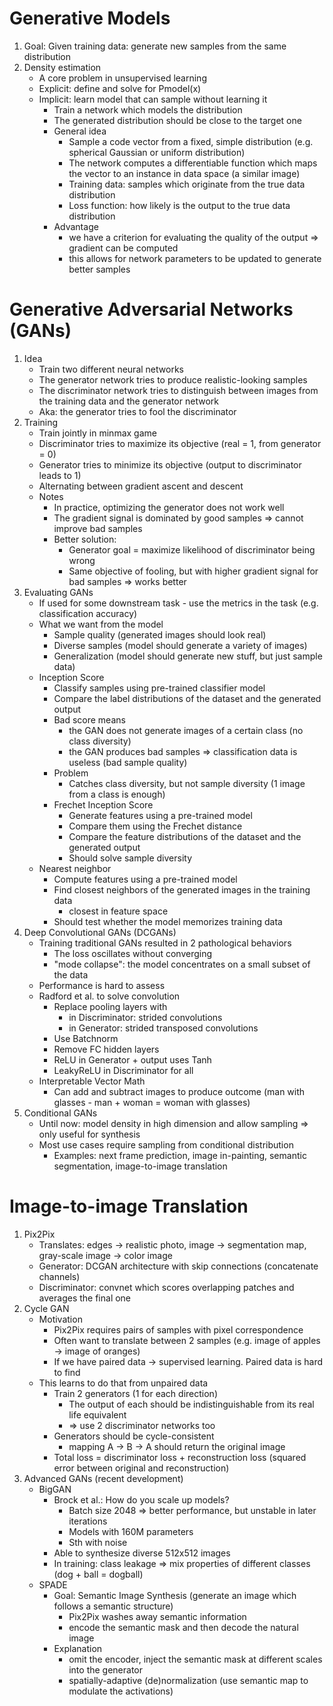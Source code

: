 # Generative Models
1. Goal: Given training data: generate new samples from the same distribution
1. Density estimation
    - A core problem in unsupervised learning
    - Explicit: define and solve for Pmodel(x)
    - Implicit: learn model that can sample without learning it
        * Train a network which models the distribution
        * The generated distribution should be close to the target one
        * General idea
            + Sample a code vector from a fixed, simple distribution (e.g. spherical Gaussian or uniform distribution)
            + The network computes a differentiable function which maps the vector to an instance in data space (a similar image)
            + Training data: samples which originate from the true data distribution
            + Loss function: how likely is the output to the true data distribution
        * Advantage
            + we have a criterion for evaluating the quality of the output => gradient can be computed
            + this allows for network parameters to be updated to generate better samples



# Generative Adversarial Networks (GANs)
1. Idea
    - Train two different neural networks
    - The generator network tries to produce realistic-looking samples
    - The discriminator network tries to distinguish between images from the training data and the generator network
    - Aka: the generator tries to fool the discriminator
1. Training
    - Train jointly in minmax game
    - Discriminator tries to maximize its objective (real = 1, from generator = 0)
    - Generator tries to minimize its objective (output to discriminator leads to 1)
    - Alternating between gradient ascent and descent
    - Notes
        * In practice, optimizing the generator does not work well
        * The gradient signal is dominated by good samples => cannot improve bad samples
        * Better solution:
            + Generator goal = maximize likelihood of discriminator being wrong
            + Same objective of fooling, but with higher gradient signal for bad samples => works better
1. Evaluating GANs
    - If used for some downstream task - use the metrics in the task (e.g. classification accuracy)
    - What we want from the model
        * Sample quality (generated images should look real)
        * Diverse samples (model should generate a variety of images)
        * Generalization (model should generate new stuff, but just sample data)
    - Inception Score
        * Classify samples using pre-trained classifier model
        * Compare the label distributions of the dataset and the generated output
        * Bad score means
            + the GAN does not generate images of a certain class (no class diversity)
            + the GAN produces bad samples => classification data is useless (bad sample quality)
        * Problem
            + Catches class diversity, but not sample diversity (1 image from a class is enough)
        * Frechet Inception Score
            + Generate features using a pre-trained model
            + Compare them using the Frechet distance
            + Compare the feature distributions of the dataset and the generated output
            + Should solve sample diversity
    - Nearest neighbor
        * Compute features using a pre-trained model
        * Find closest neighbors of the generated images in the training data
            + closest in feature space
        * Should test whether the model memorizes training data
1. Deep Convolutional GANs (DCGANs)
    - Training traditional GANs resulted in 2 pathological behaviors
        * The loss oscillates without converging
        * "mode collapse": the model concentrates on a small subset of the data
    - Performance is hard to assess
    - Radford et al. to solve convolution
        * Replace pooling layers with
            + in Discriminator: strided convolutions
            + in Generator: strided transposed convolutions
        * Use Batchnorm
        * Remove FC hidden layers
        * ReLU in Generator + output uses Tanh
        * LeakyReLU in Discriminator for all
    - Interpretable Vector Math
        * Can add and subtract images to produce outcome (man with glasses - man + woman = woman with glasses)
1. Conditional GANs
    - Until now: model density in high dimension and allow sampling => only useful for synthesis
    - Most use cases require sampling from conditional distribution
        * Examples: next frame prediction, image in-painting, semantic segmentation, image-to-image translation



# Image-to-image Translation
1. Pix2Pix
    - Translates: edges -> realistic photo, image -> segmentation map, gray-scale image -> color image
    - Generator: DCGAN architecture with skip connections (concatenate channels)
    - Discriminator: convnet which scores overlapping patches and averages the final one
1. Cycle GAN
    - Motivation
        * Pix2Pix requires pairs of samples with pixel correspondence
        * Often want to translate between 2 samples (e.g. image of apples -> image of oranges)
        * If we have paired data -> supervised learning. Paired data is hard to find
    - This learns to do that from unpaired data
        * Train 2 generators (1 for each direction)
            + The output of each should be indistinguishable from its real life equivalent
            + => use 2 discriminator networks too
        * Generators should be cycle-consistent
            + mapping A -> B -> A should return the original image
        * Total loss = discriminator loss + reconstruction loss (squared error between original and reconstruction)
1. Advanced GANs (recent development)
    - BigGAN
        * Brock et al.: How do you scale up models?
            + Batch size 2048 => better performance, but unstable in later iterations
            + Models with 160M parameters
            + Sth with noise
        * Able to synthesize diverse 512x512 images
        * In training: class leakage => mix properties of different classes (dog + ball = dogball)
    - SPADE
        * Goal: Semantic Image Synthesis (generate an image which follows a semantic structure)
            + Pix2Pix washes away semantic information
            + encode the semantic mask and then decode the natural image
        * Explanation
            + omit the encoder, inject the semantic mask at different scales into the generator
            + spatially-adaptive (de)normalization (use semantic map to modulate the activations)
